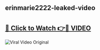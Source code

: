 ## erinmarie2222-leaked-video 

# <h2><a href="http://freeplayer.one?title=erinmarie2222-leaked-video&ref=21J">🔗 Click to Watch 👉🔴 VIDEO</a></h2>

<a href="http://freeplayer.one?title=erinmarie2222-leaked-video&ref=21J" rel="nofollow" data-target="animated-image.originalLink"><img src="https://i.ibb.co.com/xMMVF88/686577567.gif" alt="Viral Video Original" style="max-width: 100%; display: inline-block;" data-target="animated-image.originalImage"></a>

